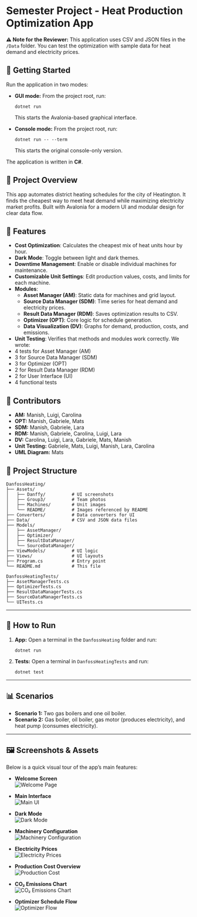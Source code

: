 # Semester Project - Heat Production Optimization App

**⚠️ Note for the Reviewer:**
This application uses CSV and JSON files in the `/Data` folder. You can test the optimization with sample data for heat demand and electricity prices.

## 🚀 Getting Started

Run the application in two modes:

- **GUI mode:** From the project root, run:
  ```
  dotnet run
  ```
  This starts the Avalonia-based graphical interface.

- **Console mode:** From the project root, run:
  ```
  dotnet run -- --term
  ```
  This starts the original console-only version.

The application is written in **C#**.

## 📌 Project Overview

This app automates district heating schedules for the city of Heatington. It finds the cheapest way to meet heat demand while maximizing electricity market profits. Built with Avalonia for a modern UI and modular design for clear data flow.

## 🎯 Features

- **Cost Optimization**: Calculates the cheapest mix of heat units hour by hour.
- **Dark Mode**: Toggle between light and dark themes.
- **Downtime Management**: Enable or disable individual machines for maintenance.
- **Customizable Unit Settings**: Edit production values, costs, and limits for each machine.
- **Modules**:
  - **Asset Manager (AM)**: Static data for machines and grid layout.
  - **Source Data Manager (SDM)**: Time series for heat demand and electricity prices.
  - **Result Data Manager (RDM)**: Saves optimization results to CSV.
  - **Optimizer (OPT)**: Core logic for schedule generation.
  - **Data Visualization (DV)**: Graphs for demand, production, costs, and emissions.
- **Unit Testing**: Verifies that methods and modules work correctly. We wrote:
- 4 tests for Asset Manager (AM)
- 3 for Source Data Manager (SDM)
- 3 for Optimizer (OPT)
- 2 for Result Data Manager (RDM)
- 2 for User Interface (UI)
- 4 functional tests

## 👥 Contributors

- **AM:** Manish, Luigi, Carolina
- **OPT:** Manish, Gabriele, Mats
- **SDM:** Manish, Gabriele, Lara
- **RDM:** Manish, Gabriele, Carolina, Luigi, Lara
- **DV:** Carolina, Luigi, Lara, Gabriele, Mats, Manish
- **Unit Testing:** Gabriele, Mats, Luigi, Manish, Lara, Carolina
- **UML Diagram:** Mats

## 📁 Project Structure

```plaintext
DanfossHeating/
├── Assets/
│   ├── Danffy/          # UI screenshots
│   ├── Group3/          # Team photos
│   ├── Machines/        # Unit images
│   └── README/          # Images referenced by README
├── Converters/          # Data converters for UI
├── Data/                # CSV and JSON data files
├── Models/              
│   ├── AssetManager/    
│   ├── Optimizer/       
│   ├── ResultDataManager/
│   └── SourceDataManager/
├── ViewModels/          # UI logic
├── Views/               # UI layouts
├── Program.cs           # Entry point
└── README.md            # This file

DanfossHeatingTests/
├── AssetManagerTests.cs
├── OptimizerTests.cs
├── ResultDataManagerTests.cs
├── SourceDataManagerTests.cs
└── UITests.cs
```

---

## 🔧 How to Run

1. **App:** Open a terminal in the `DanfossHeating` folder and run:
   ```
   dotnet run
   ```
2. **Tests:** Open a terminal in `DanfossHeatingTests` and run:
   ```
   dotnet test
   ```

---

## 📊 Scenarios

- **Scenario 1:** Two gas boilers and one oil boiler.
- **Scenario 2:** Gas boiler, oil boiler, gas motor (produces electricity), and heat pump (consumes electricity).

---

## 🖼️ Screenshots & Assets

Below is a quick visual tour of the app’s main features:

- **Welcome Screen**  
  ![Welcome Page](DanfossHeating/Assets/README/welcome_page.png)

- **Main Interface**  
  ![Main UI](DanfossHeating/Assets/README/main_ui.png)

- **Dark Mode**  
  ![Dark Mode](DanfossHeating/Assets/README/dark_mode.png)

- **Machinery Configuration**  
  ![Machinery Configuration](DanfossHeating/Assets/README/machinery_page.png)

- **Electricity Prices**  
  ![Electricity Prices](DanfossHeating/Assets/README/electricity_prices.png)

- **Production Cost Overview**  
  ![Production Cost](DanfossHeating/Assets/README/production_cost.png)

- **CO₂ Emissions Chart**  
  ![CO₂ Emissions Chart](DanfossHeating/Assets/README/CO2_emissions.png)

- **Optimizer Schedule Flow**  
  ![Optimizer Flow](DanfossHeating/Assets/README/optimizer_diagram.png)
